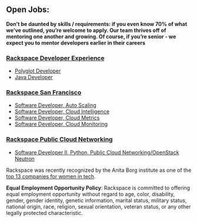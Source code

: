## Open Jobs:

**Don’t be daunted by skills / requirements: if you even know 70% of what we’ve outlined, you’re welcome to apply. Our team thrives off of mentoring one another and growing. Of course, if you’re senior - we expect you to mentor developers earlier in their careers**

### [Rackspace Developer Experience](https://github.com/rackspace/rackspace_jobs/tree/master/developer_experience)
* [Polyglot Developer](https://github.com/rackspace/rackspace_jobs/blob/master/developer_experience/polyglot-software-engineer.md)
* [Java Developer](https://github.com/rackspace/rackspace_jobs/blob/master/developer_experience/senior-java-engineer.md)

### [Rackspace San Francisco](https://github.com/rackspace/rackspace_jobs/tree/master/sfo_jobs)

* [Software Developer, Auto Scaling](https://github.com/rackspace/rackspace_jobs/blob/master/sfo_jobs/software_developer_autoscale.md)
* [Software Developer, Cloud Intelligence](https://github.com/rackspace/rackspace_jobs/blob/master/sfo_jobs/software_developer_cloud_intelligence.md)
* [Software Developer, Cloud Metrics](https://github.com/rackspace/rackspace_jobs/blob/master/sfo_jobs/software_developer_cloud_metrics.md)
* [Software Developer, Cloud Monitoring](https://github.com/rackspace/rackspace_jobs/blob/master/sfo_jobs/software_developer_cloud_monitoring.md)

### [Rackspace Public Cloud Networking](https://github.com/rackspace/rackspace_jobs/tree/master/cloud_networking_jobs)

* [Software Developer II, Python, Public Cloud Networking/OpenStack Neutron](https://github.com/rackspace/rackspace_jobs/blob/master/cloud_networking_jobs/neutron_jobs/python-dev-2.md)

Rackspace was recently recognized by the Anita Borg institute as one of the
[top 13 companies for women in tech](http://mashable.com/2015/04/09/women-in-tech-top-companies/).

**Equal Employment Opportunity Policy**: Rackspace is committed to offering equal employment opportunity without regard to age, color, disability, gender, gender identity, genetic information, marital status, military status, national origin, race, religion, sexual orientation, veteran status, or any other legally protected characteristic.
